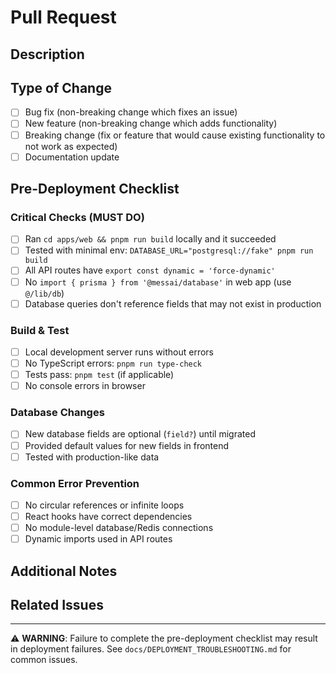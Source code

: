 # Pull Request

## Description

<!-- Provide a brief description of the changes -->

## Type of Change

- [ ] Bug fix (non-breaking change which fixes an issue)
- [ ] New feature (non-breaking change which adds functionality)
- [ ] Breaking change (fix or feature that would cause existing functionality to
      not work as expected)
- [ ] Documentation update

## Pre-Deployment Checklist

### Critical Checks (MUST DO)

- [ ] Ran `cd apps/web && pnpm run build` locally and it succeeded
- [ ] Tested with minimal env: `DATABASE_URL="postgresql://fake" pnpm run build`
- [ ] All API routes have `export const dynamic = 'force-dynamic'`
- [ ] No `import { prisma } from '@messai/database'` in web app (use `@/lib/db`)
- [ ] Database queries don't reference fields that may not exist in production

### Build & Test

- [ ] Local development server runs without errors
- [ ] No TypeScript errors: `pnpm run type-check`
- [ ] Tests pass: `pnpm test` (if applicable)
- [ ] No console errors in browser

### Database Changes

- [ ] New database fields are optional (`field?`) until migrated
- [ ] Provided default values for new fields in frontend
- [ ] Tested with production-like data

### Common Error Prevention

- [ ] No circular references or infinite loops
- [ ] React hooks have correct dependencies
- [ ] No module-level database/Redis connections
- [ ] Dynamic imports used in API routes

## Additional Notes

<!-- Any additional information that reviewers should know -->

## Related Issues

<!-- Link any related issues using #issue-number -->

---

⚠️ **WARNING**: Failure to complete the pre-deployment checklist may result in
deployment failures. See `docs/DEPLOYMENT_TROUBLESHOOTING.md` for common issues.
